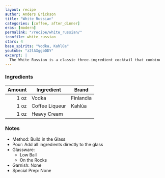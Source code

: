 ```yaml
---
layout: recipe
author: Anders Erickson
title: "White Russian"
categories: [coffee, after_dinner]
eras: [modern]
permalink: "/recipe/white_russian/"
iconfile: white_russian
stars: 4
base_spirits: "Vodka, Kahlúa"
youtube: "z2lAXggbDDY"
excerpt: |
  The White Russian is a classic three-ingredient cocktail that combines vodka, Kahlúa and cream. Here's how to make this iconic drink.
---
```


### Ingredients

| Amount | Ingredient     | Brand     |
| -----: | -------------- | --------- |
|   1 oz | Vodka          | Finlandia |
|   1 oz | Coffee Liqueur | Kahlúa    |
|   1 oz | Heavy Cream    |           |

### Notes

- Method: Build in the Glass
- Pour: Add all ingredients directly to the glass
- Glassware:
  - Low Ball
  - On the Rocks
- Garnish: None
- Special Prep: None
